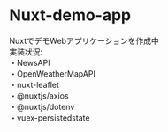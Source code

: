 # Nuxt-demo-app  
NuxtでデモWebアプリケーションを作成中  
実装状況:  
・NewsAPI  
・OpenWeatherMapAPI  
・nuxt-leaflet  
・@nuxtjs/axios  
・@nuxtjs/dotenv  
・vuex-persistedstate  
